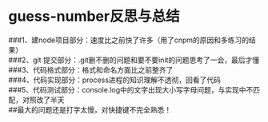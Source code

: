 # guess-number反思与总结

###1、建node项目部分：速度比之前快了许多（用了cnpm的原因和多练习的结果）<br/>
###2、git 提交部分：.git删不删的问题和要不要init的问题思考了一会，最后才懂<br/>
###3、代码格式部分：格式和命名方面比之前整齐了<br/>
###4、代码实现部分：process进程的知识理解不透彻，回看了代码<br/>
###5、代码测试部分：console.log中的文字出现大小写字母问题，与实现中不匹配，对照改了半天<br/>
##最大的问题还是打字太慢，对快捷键不完全熟悉！
